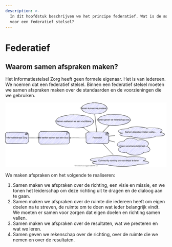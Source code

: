 ```yaml
---
description: >-
  In dit hoofdstuk beschrijven we het principe federatief. Wat is de motivatie
  voor een federatief stelsel?
---
```


# Federatief

## Waarom samen afspraken maken?

Het Informatiestelsel Zorg heeft geen formele eigenaar. Het is van iedereen. We noemen dat een federatief stelsel. Binnen een federatief stelsel moeten we samen afspraken maken over de standaarden en de voorzieningen die we gebruiken.

![Motivatie voor een federatief stelsel](../../.gitbook/assets/federated.svg)

We maken afspraken om het volgende te realiseren:

1. Samen maken we afspraken over de richting, een visie en missie, en we tonen het leiderschap om deze richting uit te dragen en de dialoog aan te gaan.
2. Samen maken we afspraken over de ruimte die iedereen heeft om eigen doelen na te streven, de ruimte om te doen wat ieder belangrijk vindt. We moeten er samen voor zorgen dat eigen doelen en richting samen vallen.
3. Samen maken we afspraken over de resultaten, wat we presteren en wat we leren.
4. Samen geven we rekenschap over de richting, over de ruimte die we nemen en over de resultaten.

